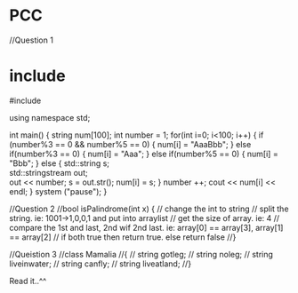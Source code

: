 PCC
===
//Question 1
# include <iostream>
#include <sstream>

using namespace std;

int main()
{
  string num[100];
	int number = 1;
	for(int i=0; i<100; i++)
	{
		if (number%3 == 0 && number%5 == 0)
		{
			num[i] = "AaaBbb";
		}
		else if(number%3 == 0)
		{
			num[i] = "Aaa";
		}
		else if(number%5 == 0)
		{
			num[i] = "Bbb";
		}
		else
		{
			std::string s;  
			std::stringstream out;  
			out << number;
			s = out.str();
			num[i] = s;
		}
		number ++;
		cout << num[i] << endl;	
	}
	system ("pause");
}

//Question 2
//bool isPalindrome(int x) {
//  change the int to string
//  split the string. ie: 1001->1,0,0,1 and put into arraylist
//  get the size of array. ie: 4
//  compare the 1st and last, 2nd wif 2nd last. ie: array[0] == array[3], array[1] == array[2]
//  if both true then return true. else return false
//}

//Queistion 3
//class Mamalia
//{
//	string gotleg;
//	string noleg;
//	string liveinwater;
//	string canfly;
//	string liveatland;
//}

Read it..^^
